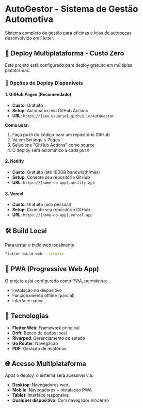 # AutoGestor - Sistema de Gestão Automotiva

Sistema completo de gestão para oficinas e lojas de autopeças desenvolvido em Flutter.

## 🚀 Deploy Multiplataforma - Custo Zero

Este projeto está configurado para deploy gratuito em múltiplas plataformas:

### 📱 Opções de Deploy Disponíveis

#### 1. GitHub Pages (Recomendado)
- **Custo**: Gratuito
- **Setup**: Automático via GitHub Actions
- **URL**: `https://[seu-usuario].github.io/AutoGestor`

**Como usar:**
1. Faça push do código para um repositório GitHub
2. Vá em Settings > Pages
3. Selecione "GitHub Actions" como source
4. O deploy será automático a cada push

#### 2. Netlify
- **Custo**: Gratuito (até 100GB bandwidth/mês)
- **Setup**: Conecte seu repositório GitHub
- **URL**: `https://[nome-do-app].netlify.app`

#### 3. Vercel
- **Custo**: Gratuito (uso pessoal)
- **Setup**: Conecte seu repositório GitHub
- **URL**: `https://[nome-do-app].vercel.app`

## 🛠️ Build Local

Para testar o build web localmente:

```bash
flutter build web --release
```

## 📱 PWA (Progressive Web App)

O projeto está configurado como PWA, permitindo:
- Instalação no dispositivo
- Funcionamento offline (parcial)
- Interface nativa

## 🔧 Tecnologias

- **Flutter Web**: Framework principal
- **Drift**: Banco de dados local
- **Riverpod**: Gerenciamento de estado
- **Go Router**: Navegação
- **PDF**: Geração de relatórios

## 🌐 Acesso Multiplataforma

Após o deploy, o sistema será acessível via:
- **Desktop**: Navegadores web
- **Mobile**: Navegadores + instalação PWA
- **Tablet**: Interface responsiva
- **Qualquer dispositivo**: Com navegador moderno
